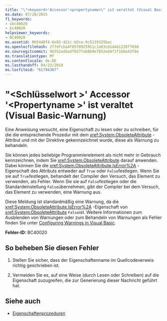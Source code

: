 ```yaml
---
title: "\"<keyword>'Accessor'<propertyname>\" ist veraltet (Visual Basic-Warnung)"
ms.date: 07/20/2015
f1_keywords:
- vbc40020
- bc40020
helpviewer_keywords:
- BC40020
ms.assetid: 005440f4-6e82-421c-b2ce-9c5139325bac
ms.openlocfilehash: 2f7dfcba4f85f0925911c1a03cd1d4b1220f769d
ms.sourcegitcommit: 9b552addadfb57fab0b9e7852ed4f1f1b8a42f8e
ms.translationtype: MT
ms.contentlocale: de-DE
ms.lasthandoff: 04/23/2019
ms.locfileid: "61794367"
---
```

# <a name="keyword-accessor-of-propertyname-is-obsolete-visual-basic-warning"></a>"\<Schlüsselwort >' Accessor '\<Propertyname >' ist veraltet (Visual Basic-Warnung)
Eine Anweisung versucht, eine Eigenschaft zu lesen oder zu schreiben, für die die entsprechende Prozedur mit dem <xref:System.ObsoleteAttribute> -Attribut und mit der Direktive gekennzeichnet wurde, diese als Warnung zu behandeln.  
  
 Sie können jedes beliebige Programmierelement als nicht mehr in Gebrauch kennzeichnen, indem Sie <xref:System.ObsoleteAttribute> darauf anwenden. Dabei können Sie die <xref:System.ObsoleteAttribute.IsError%2A> -Eigenschaft des Attributs entweder auf `True` oder `False`festlegen. Wenn Sie sie auf `True`festlegen, behandelt der Compiler den Versuch, das Element zu verwenden, als Fehler. Wenn Sie sie auf `False`festlegen oder die Standardeinstellung `False`übernehmen, gibt der Compiler bei dem Versuch, das Element zu verwenden, eine Warnung aus.  
  
 Diese Meldung ist standardmäßig eine Warnung, da die <xref:System.ObsoleteAttribute.IsError%2A> -Eigenschaft von <xref:System.ObsoleteAttribute> `False`ist. Weitere Informationen zum Ausblenden von Warnungen oder zum Behandeln von Warnungen als Fehler finden Sie unter [Configuring Warnings in Visual Basic](/visualstudio/ide/configuring-warnings-in-visual-basic).  
  
 **Fehler-ID:** BC40020  
  
## <a name="to-correct-this-error"></a>So beheben Sie diesen Fehler  
  
1. Stellen Sie sicher, dass der Eigenschaftenname im Quellcodeverweis richtig geschrieben ist.  
  
2. Vermeiden Sie es, auf eine Weise (durch Lesen oder Schreiben) auf die Eigenschaft zuzugreifen, die zur Generierung dieser Nachricht geführt hat.  
  
## <a name="see-also"></a>Siehe auch

- [Eigenschaftenprozeduren](../../visual-basic/programming-guide/language-features/procedures/property-procedures.md)
